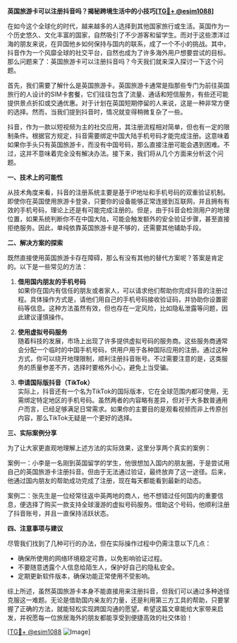 **英国旅游卡可以注册抖音吗？揭秘跨境生活中的小技巧[[TG💪+ @esim1088](https://t.me/s/esim1088)]**

在如今这个全球化的时代，越来越多的人选择到其他国家旅行或生活。英国作为一个历史悠久、文化丰富的国家，自然吸引了不少游客和留学生。而对于这些漂洋过海的朋友来说，在异国他乡如何保持与国内的联系，成了一个不小的挑战。其中，抖音作为一个风靡全球的社交平台，自然也成为了许多海外用户想要尝试的目标。那么问题来了：英国旅游卡可以注册抖音吗？今天我们就来深入探讨一下这个问题。

首先，我们需要了解什么是英国旅游卡。英国旅游卡通常是指那些专门为前往英国旅行的人设计的SIM卡套餐，它们往往包含了流量、通话和短信服务，有些还可能提供景点折扣或交通优惠。对于计划在英国短期停留的人来说，这是一种非常方便的选择。然而，当我们提到抖音时，情况就变得稍微复杂了一些。

抖音，作为一款以短视频为主的社交应用，其注册流程相对简单，但也有一定的限制条件。根据官方规定，抖音需要绑定中国大陆手机号码才能完成注册。这意味着如果你手头只有英国旅游卡，而没有中国号码，那么直接注册可能会遇到困难。不过，这并不意味着完全没有解决办法。接下来，我们将从几个方面来分析这个问题。

**一、技术上的可能性**

从技术角度来看，抖音的注册系统主要是基于IP地址和手机号码的双重验证机制。即使你在英国使用旅游卡登录，只要你的设备能够正常连接到互联网，并且拥有有效的手机号码，理论上还是有可能完成注册的。但是，由于抖音会检测用户的地理位置，如果系统判断你不在中国大陆，可能会触发额外的安全验证步骤，甚至直接拒绝服务。因此，单纯依靠英国旅游卡是不够的，还需要其他辅助手段。

**二、解决方案的探索**

既然直接使用英国旅游卡存在障碍，那么有没有其他的替代方案呢？答案是肯定的。以下是一些常见的方法：

1. **借用国内朋友的手机号码**  
   如果你在国内有信任的朋友或者家人，可以请求他们帮助你完成抖音的注册过程。具体操作方式是，请他们用自己的手机号码接收验证码，并协助你设置密码等信息。这种方法虽然有效，但也存在一定风险，比如隐私泄露等问题，因此建议谨慎操作。

2. **使用虚拟号码服务**  
   随着科技的发展，市场上出现了许多提供虚拟号码的服务商。这些服务商通常会分配一个临时的中国手机号码，供用户用于各种国际应用的注册。通过这种方式，你可以绕开地理限制，顺利注册抖音账号。不过需要注意的是，这类服务的质量参差不齐，选择时要格外小心，避免上当受骗。

3. **申请国际版抖音（TikTok）**  
   实际上，抖音还有一个名为TikTok的国际版本，它在全球范围内都可使用，无需绑定特定地区的手机号码。虽然两者的内容略有差异，但对于大多数普通用户而言，已经足够满足日常需求。如果你的主要目的是观看视频而非上传原创内容，那么TikTok无疑是一个更好的选择。

**三、实际案例分享**

为了让大家更直观地理解上述方法的实际效果，这里分享两个真实的案例：

案例一：小李是一名刚到英国留学的学生，他很想加入国内的朋友圈，于是尝试用自己的英国旅游卡注册抖音。但由于无法通过验证，最终放弃了这一途径。后来，他通过国内朋友的帮助成功完成了注册，现在每天都能看到最新的动态。

案例二：张先生是一位经常往返中英两地的商人，他不想错过任何国内的重要信息，便选择了购买一款支持全球漫游的虚拟号码服务。借助这个号码，他顺利注册了抖音账号，并且一直保持活跃状态。

**四、注意事项与建议**

尽管我们找到了几种可行的办法，但在实际操作过程中仍需注意以下几点：

- 确保所使用的网络环境稳定可靠，以免影响验证过程。
- 不要随意透露个人信息给陌生人，保护好自己的隐私安全。
- 定期更新软件版本，确保功能正常使用不受影响。

综上所述，虽然英国旅游卡本身不能直接用来注册抖音，但我们可以通过多种途径克服这一难题。无论是借助国内亲友的力量，还是利用第三方工具的帮助，只要掌握了正确的方法，就能轻松实现跨国沟通的愿望。希望这篇文章能给大家带来启发，并祝愿每一位旅居海外的朋友都能享受到便捷高效的社交体验！

[[TG💪+ @esim1088](https://t.me/s/esim1088) ![Image](https://i.postimg.cc/4NQfJmqS/Snipaste-2025-05-13-00-14-12.png)]
